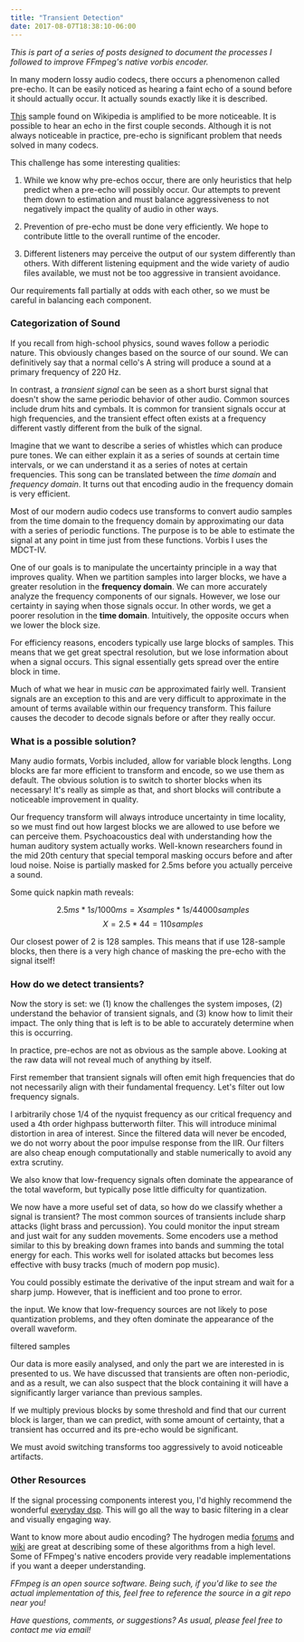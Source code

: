 ```yaml
---
title: "Transient Detection"
date: 2017-08-07T18:38:10-06:00
---
```

<!--more-->

*This is part of a series of posts designed to document the processes I followed
to improve FFmpeg's native vorbis encoder.*

In many modern lossy audio codecs, there occurs a phenomenon called pre-echo. It
can be easily noticed as hearing a faint echo of a sound before it should
actually occur. It actually sounds exactly like it is described.

[This](https://en.wikipedia.org/wiki/File:Genesis-Duke-LPpreecho.ogg) sample
found on Wikipedia is amplified to be more noticeable. It is possible to hear
an echo in the first couple seconds. Although it is not always noticeable in
practice, pre-echo is significant problem that needs solved in many codecs.

This challenge has some interesting qualities:

1. While we know why pre-echos occur, there are only heuristics that help
   predict when a pre-echo will possibly occur. Our attempts to prevent them
   down to estimation and must balance aggressiveness to not negatively impact
   the quality of audio in other ways.

2. Prevention of pre-echo must be done very efficiently. We hope to contribute
   little to the overall runtime of the encoder.

3. Different listeners may perceive the output of our system differently than
   others. With different listening equipment and the wide variety of audio
   files available, we must not be too aggressive in transient avoidance.

Our requirements fall partially at odds with each other, so we must be careful
in balancing each component.

### Categorization of Sound

If you recall from high-school physics, sound waves follow a periodic nature.
This obviously changes based on the source of our sound. We can definitively say
that a normal cello's A string will produce a sound at a primary frequency of
220 Hz.

In contrast, a *transient signal* can be seen as a short burst signal that
doesn't show the same periodic behavior of other audio. Common sources
include drum hits and cymbals. It is common for transient signals occur at high
frequencies, and the transient effect often exists at a frequency different
vastly different from the bulk of the signal.

Imagine that we want to describe a series of whistles which can produce pure
tones. We can either explain it as a series of sounds at certain time intervals,
or we can understand it as a series of notes at certain frequencies. This song
can be translated between the *time domain* and *frequency domain*. It turns out
that encoding audio in the frequency domain is very efficient.

Most of our modern audio codecs use transforms to convert audio
samples from the time domain to the frequency domain by approximating our data
with a series of periodic functions. The purpose is to be able to estimate the
signal at any point in time just from these functions. Vorbis I uses the
MDCT-IV.

One of our goals is to manipulate the uncertainty principle in a way that
improves quality. When we partition samples into larger blocks, we have a
greater resolution in the __frequency domain__. We can more accurately analyze
the frequency components of our signals. However, we lose our certainty in
saying when those signals occur. In other words, we get a poorer resolution in
the __time domain__. Intuitively, the opposite occurs when we lower the block
size.

For efficiency reasons, encoders typically use large blocks of samples. This
means that we get great spectral resolution, but we lose information about when
a signal occurs. This signal essentially gets spread over the entire block in
time.

Much of what we hear in music *can* be approximated fairly well.  Transient
signals are an exception to this and are very difficult to approximate in the
amount of terms available within our frequency transform. This failure causes
the decoder to decode signals before or after they really occur.

### What is a possible solution?

Many audio formats, Vorbis included, allow for variable block lengths. Long
blocks are far more efficient to transform and encode, so we use them as
default. The obvious solution is to switch to shorter blocks when its necessary!
It's really as simple as that, and short blocks will contribute a noticeable
improvement in quality.

Our frequency transform will always introduce uncertainty in time locality, so
we must find out how largest blocks we are allowed to use before we can perceive
them. Psychoacoustics deal with understanding how the human auditory system
actually works. Well-known researchers found in the mid 20th century that
special temporal masking occurs before and after loud noise. Noise is partially
masked for 2.5ms before you actually perceive a sound.

Some quick napkin math reveals:

$$2.5ms * 1s / 1000ms = X samples * 1s / 44000 samples$$
$$X = 2.5 * 44 = 110 samples$$

Our closest power of 2 is 128 samples. This means that if use 128-sample blocks,
then there is a very high chance of masking the pre-echo with the signal itself!

### How do we detect transients?

Now the story is set: we (1) know the challenges the system imposes, (2)
understand the behavior of transient signals, and (3) know how to limit their
impact. The only thing that is left is to be able to accurately determine when
this is occurring.

In practice, pre-echos are not as obvious as the sample above. Looking at the
raw data will not reveal much of anything by itself.

First remember that transient signals will often emit high frequencies that do
not necessarily align with their fundamental frequency. Let's filter out low
frequency signals.

I arbitrarily chose 1/4 of the nyquist frequency as our critical frequency and
used a 4th order highpass butterworth filter. This will introduce minimal
distortion in area of interest. Since the filtered data will never be encoded,
we do not worry about the poor impulse response from the IIR. Our filters are
also cheap enough computationally and stable numerically to avoid any extra
scrutiny.

We also know that low-frequency signals often dominate the appearance of the
total waveform, but typically pose little difficulty for quantization.

We now have a more useful set of data, so how do we classify whether a signal is
transient? The most common sources of transients include sharp attacks (light
brass and percussion). You could monitor the input stream and just wait for any
sudden movements. Some encoders use a method similar to this by breaking down
frames into bands and summing the total energy for each. This works well for
isolated attacks but becomes less effective with busy tracks (much of modern pop
music).

You could possibly estimate the derivative of the input
stream and wait for a sharp jump. However, that is inefficient and too prone to
error.

the input.  We know that low-frequency sources are not likely to pose
quantization problems, and they often dominate the appearance of the overall
waveform.

filtered samples

Our data is more easily analysed, and only the part we are interested in is
presented to us. We have discussed that transients are often non-periodic, and
as a result, we can also suspect that the block containing it will have a
significantly larger variance than previous samples.

If we multiply previous blocks by some threshold and find that our current block
is larger, than we can predict, with some amount of certainty, that a transient
has occurred and its pre-echo would be significant.

We must avoid switching transforms too aggressively to avoid noticeable
artifacts.

### Other Resources

If the signal processing components interest you, I'd highly recommend the
wonderful [everyday dsp](https://sam-koblenski.blogspot.com/2015/08/everyday-dsp-for-programmers-basic.html).
This will go all the way to basic filtering in a clear and visually engaging
way.

Want to know more about audio encoding? The hydrogen media [forums](https://hydrogenaud.io/) and
[wiki](https://wiki.hydrogenaud.io) are great at describing some of these algorithms from a high level.
Some of FFmpeg's native encoders provide very readable implementations if you
want a deeper understanding.

*FFmpeg is an open source software. Being such, if you'd like to see the actual
implementation of this, feel free to reference the source in a git repo near
you!*

*Have questions, comments, or suggestions? As usual, please feel free to contact
me via email!*